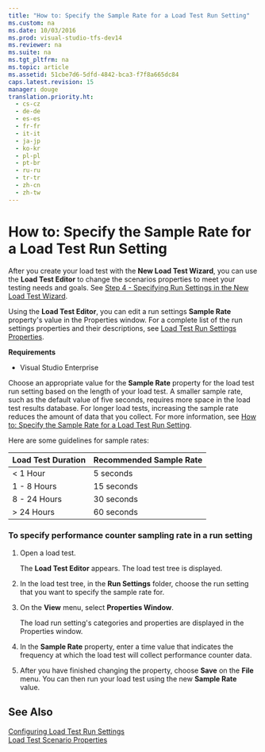 ```yaml
---
title: "How to: Specify the Sample Rate for a Load Test Run Setting"
ms.custom: na
ms.date: 10/03/2016
ms.prod: visual-studio-tfs-dev14
ms.reviewer: na
ms.suite: na
ms.tgt_pltfrm: na
ms.topic: article
ms.assetid: 51cbe7d6-5dfd-4842-bca3-f7f8a665dc84
caps.latest.revision: 15
manager: douge
translation.priority.ht: 
  - cs-cz
  - de-de
  - es-es
  - fr-fr
  - it-it
  - ja-jp
  - ko-kr
  - pl-pl
  - pt-br
  - ru-ru
  - tr-tr
  - zh-cn
  - zh-tw
---
```

# How to: Specify the Sample Rate for a Load Test Run Setting
After you create your load test with the **New Load Test Wizard**, you can use the **Load Test Editor** to change the scenarios properties to meet your testing needs and goals. See [Step 4 - Specifying Run Settings in the New Load Test Wizard](../Topic/Creating%20load%20tests.md#CreatingLoadTestsUsingWizardStep4).  
  
 Using the **Load Test Editor**, you can edit a run settings **Sample Rate** property's value in the Properties window. For a complete list of the run settings properties and their descriptions, see [Load Test Run Settings Properties](../dv_TeamTestALM/Load-Test-Run-Settings-Properties.md).  
  
 **Requirements**  
  
-   Visual Studio Enterprise  
  
 Choose an appropriate value for the **Sample Rate** property for the load test run setting based on the length of your load test. A smaller sample rate, such as the default value of five seconds, requires more space in the load test results database. For longer load tests, increasing the sample rate reduces the amount of data that you collect. For more information, see [How to: Specify the Sample Rate for a Load Test Run Setting](../dv_TeamTestALM/How-to--Specify-the-Sample-Rate-for-a-Load-Test-Run-Setting.md).  
  
 Here are some guidelines for sample rates:  
  
|Load Test Duration|Recommended Sample Rate|  
|------------------------|-----------------------------|  
|< 1 Hour|5 seconds|  
|1 - 8 Hours|15 seconds|  
|8 - 24 Hours|30 seconds|  
|> 24 Hours|60 seconds|  
  
### To specify performance counter sampling rate in a run setting  
  
1.  Open a load test.  
  
     The **Load Test Editor** appears. The load test tree is displayed.  
  
2.  In the load test tree, in the **Run Settings** folder, choose the run setting that you want to specify the sample rate for.  
  
3.  On the **View** menu, select **Properties Window**.  
  
     The load run setting's categories and properties are displayed in the Properties window.  
  
4.  In the **Sample Rate** property, enter a time value that indicates the frequency at which the load test will collect performance counter data.  
  
5.  After you have finished changing the property, choose **Save** on the **File** menu. You can then run your load test using the new **Sample Rate** value.  
  
## See Also  
 [Configuring Load Test Run Settings](../dv_TeamTestALM/Configuring-Load-Test-Run-Settings.md)   
 [Load Test Scenario Properties](../dv_TeamTestALM/Load-Test-Scenario-Properties.md)